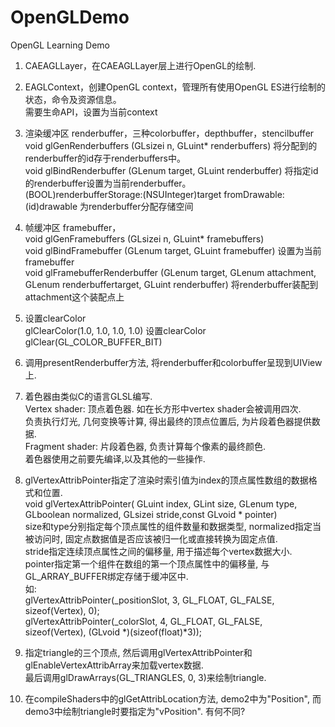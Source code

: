 # OpenGLDemo
OpenGL Learning Demo

1. CAEAGLLayer，在CAEAGLLayer层上进行OpenGL的绘制.  
2. EAGLContext，创建OpenGL context，管理所有使用OpenGL ES进行绘制的状态，命令及资源信息。  
	需要生命API，设置为当前context  
3. 渲染缓冲区 renderbuffer，三种colorbuffer，depthbuffer，stencilbuffer  
	void glGenRenderbuffers (GLsizei n, GLuint* renderbuffers) 将分配到的renderbuffer的id存于renderbuffers中。  
	void glBindRenderbuffer (GLenum target, GLuint renderbuffer) 将指定id的renderbuffer设置为当前renderbuffer。  
	(BOOL)renderbufferStorage:(NSUInteger)target fromDrawable:(id<EAGLDrawable>)drawable 为renderbuffer分配存储空间
4. 帧缓冲区 framebuffer，  
	void glGenFramebuffers (GLsizei n, GLuint* framebuffers)  
	void glBindFramebuffer (GLenum target, GLuint framebuffer) 设置为当前framebuffer  
	void glFramebufferRenderbuffer (GLenum target, GLenum attachment, GLenum renderbuffertarget, GLuint renderbuffer) 将renderbuffer装配到attachment这个装配点上
5. 设置clearColor  
	glClearColor(1.0, 1.0, 1.0, 1.0) 设置clearColor  
	glClear(GL_COLOR_BUFFER_BIT)
6. 调用presentRenderbuffer方法, 将renderbuffer和colorbuffer呈现到UIView上.  
  
7. 着色器由类似C的语言GLSL编写.  
	Vertex shader: 顶点着色器. 如在长方形中vertex shader会被调用四次.  
		负责执行灯光, 几何变换等计算, 得出最终的顶点位置后, 为片段着色器提供数据.  
	Fragment shader: 片段着色器, 负责计算每个像素的最终颜色.  
	着色器使用之前要先编译,以及其他的一些操作.  
8. glVertexAttribPointer指定了渲染时索引值为index的顶点属性数组的数据格式和位置.  
	void glVertexAttribPointer( GLuint index, GLint size, GLenum type, GLboolean normalized, GLsizei stride,const GLvoid * pointer)  
	size和type分别指定每个顶点属性的组件数量和数据类型, normalized指定当被访问时, 固定点数据值是否应该被归一化或直接转换为固定点值.  
	stride指定连续顶点属性之间的偏移量, 用于描述每个vertex数据大小.  
	pointer指定第一个组件在数组的第一个顶点属性中的偏移量, 与GL_ARRAY_BUFFER绑定存储于缓冲区中.  
	如:  
    glVertexAttribPointer(_positionSlot, 3, GL_FLOAT, GL_FALSE, sizeof(Vertex), 0);  
    glVertexAttribPointer(_colorSlot, 4, GL_FLOAT, GL_FALSE, sizeof(Vertex), (GLvoid *)(sizeof(float)*3));  


9. 指定triangle的三个顶点, 然后调用glVertexAttribPointer和glEnableVertexAttribArray来加载vertex数据.  
	最后调用glDrawArrays(GL_TRIANGLES, 0, 3)来绘制triangle.  
10. 在compileShaders中的glGetAttribLocation方法, demo2中为"Position", 而demo3中绘制triangle时要指定为"vPosition". 有何不同?  
